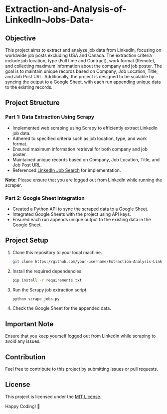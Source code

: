 # Extraction-and-Analysis-of-LinkedIn-Jobs-Data-

## Objective
This project aims to extract and analyze job data from LinkedIn, focusing on worldwide job posts excluding USA and Canada. The extraction criteria include job location, type (Full time and Contract), work format (Remote), and collecting maximum information about the company and job poster. The goal is to maintain unique records based on Company, Job Location, Title, and Job Post URL. Additionally, the project is designed to be scalable by syncing the output to a Google Sheet, with each run appending unique data to the existing records.

## Project Structure

### Part 1: Data Extraction Using Scrapy
- Implemented web scraping using Scrapy to efficiently extract LinkedIn job data.
- Adhered to specified criteria such as job location, type, and work format.
- Ensured maximum information retrieval for both company and job poster.
- Maintained unique records based on Company, Job Location, Title, and Job Post URL.
- Referenced [LinkedIn Job Search](https://www.linkedin.com/jobs) for implementation.

**Note**: Please ensure that you are logged out from LinkedIn while running the scraper.

### Part 2: Google Sheet Integration
- Created a Python API to sync the scraped data to a Google Sheet.
- Integrated Google Sheets with the project using API keys.
- Ensured each run appends unique output to the existing data in the Google Sheet.

## Project Setup
1. Clone this repository to your local machine.
   ```bash
   git clone https://github.com/your-username/Extraction-Analysis-LinkedIn-Jobs.git
   ```
2. Install the required dependencies.
   ```bash
   pip install -r requirements.txt
   ```
3. Run the Scrapy job extraction script.
   ```bash
   python scrape_jobs.py
   ```
4. Check the Google Sheet for the appended data.

## Important Note
Ensure that you keep yourself logged out from LinkedIn while scraping to avoid any issues.

## Contribution
Feel free to contribute to this project by submitting issues or pull requests.

## License
This project is licensed under the [MIT License](LICENSE).

Happy Coding! 🚀
